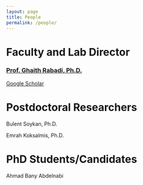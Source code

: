 ```yaml
---
layout: page
title: People
permalink: /people/
---
```


# Faculty and Lab Director

### [Prof. Ghaith Rabadi, Ph.D.](http://ghaithrabadi.com/)

[Google Scholar](https://scholar.google.com/citations?hl=en&user=03lYN2kAAAAJ)

# Postdoctoral Researchers

Bulent Soykan, Ph.D.

Emrah Koksalmis, Ph.D.

# PhD Students/Candidates

Ahmad Bany Abdelnabi
